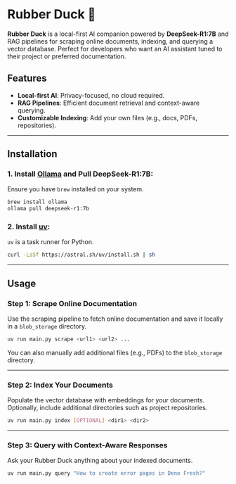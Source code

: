 # Rubber Duck 🐥

**Rubber Duck** is a local-first AI companion powered by **DeepSeek-R1:7B** and RAG pipelines for scraping online documents, indexing, and querying a vector database. Perfect for developers who want an AI assistant tuned to their project or preferred documentation.

## Features
- **Local-first AI**: Privacy-focused, no cloud required.
- **RAG Pipelines**: Efficient document retrieval and context-aware querying.
- **Customizable Indexing**: Add your own files (e.g., docs, PDFs, repositories).

---

## Installation

### 1. Install [Ollama](https://ollama.com/library/deepseek-r1) and Pull DeepSeek-R1:7B:
Ensure you have `brew` installed on your system.

```bash
brew install ollama
ollama pull deepseek-r1:7b
```

### 2. Install [uv](https://docs.astral.sh/uv/getting-started/installation/):
`uv` is a task runner for Python.

```bash
curl -LsSf https://astral.sh/uv/install.sh | sh
```

---

## Usage

### Step 1: Scrape Online Documentation
Use the scraping pipeline to fetch online documentation and save it locally in a `blob_storage` directory.

```bash
uv run main.py scrape <url1> <url2> ...
```

You can also manually add additional files (e.g., PDFs) to the `blob_storage` directory.

---

### Step 2: Index Your Documents
Populate the vector database with embeddings for your documents. Optionally, include additional directories such as project repositories.

```bash
uv run main.py index [OPTIONAL] <dir1> <dir2>
```

---

### Step 3: Query with Context-Aware Responses
Ask your Rubber Duck anything about your indexed documents.

```bash
uv run main.py query "How to create error pages in Deno Fresh?"
```
